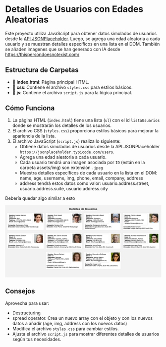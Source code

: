 # Detalles de Usuarios con Edades Aleatorias

Este proyecto utiliza JavaScript para obtener datos simulados de usuarios desde la [API JSONPlaceholder](https://jsonplaceholder.typicode.com/users). Luego, se agrega una edad aleatoria a cada usuario y se muestran detalles específicos en una lista en el DOM. También se añaden imagenes que se han generado con IA desde https://thispersondoesnotexist.com/


## Estructura de Carpetas

- 📄 **index.html**: Página principal HTML.
- 📁 **css**: Contiene el archivo `styles.css` para estilos básicos.
- 📁 **js**: Contiene el archivo `script.js` para la lógica principal.

## Cómo Funciona

1. La página HTML (`index.html`) tiene una lista (`ul`) con el id `listaUsuarios` donde se mostrarán los detalles de los usuarios.
2. El archivo CSS (`styles.css`) proporciona estilos básicos para mejorar la apariencia de la lista.
3. El archivo JavaScript (`script.js`) realiza lo siguiente:
    - Obtiene datos simulados de usuarios desde la API JSONPlaceholder `https://jsonplaceholder.typicode.com/users`.
    - Agrega una edad aleatoria a cada usuario.
    - Cada usuario tendrá una imagen asociada por `ID` (están en la carpeta assets/img) son extensión `.jpeg`  
    - Muestra detalles específicos de cada usuario en la lista en el DOM: name, age, username, img, phone, email, company, address
    - address tendrá estos datos como valor: usuario.address.street, usuario.address.suite, usuario.address.city

Debería quedar algo similar a esto

![users](./assets/img/users.png)

## Consejos

Aprovecha para usar:
- Destructuring
- spread operator. Crea un nuevo array con el objeto y con los nuevos datos a añadir (age, img, address con los nuevos datos)
- Modifica el archivo `styles.css` para cambiar estilos.
- Ajusta el archivo `script.js` para mostrar diferentes detalles de usuarios según tus necesidades.
